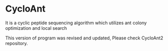 # CycloAnt
It is a cyclic peptide sequencing algorithm which utilizes ant colony optimization and local search

This version of program was revised and updated, Please check CycloAnt2 repository.
